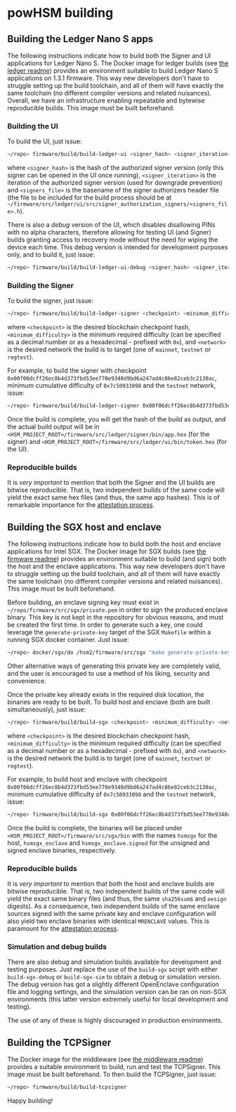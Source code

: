 # powHSM building

## Building the Ledger Nano S apps

The following instructions indicate how to build both the Signer and UI applications for
Ledger Nano S. The Docker image for ledger builds (see [the ledger readme](../README.md)) provides an environment suitable to build Ledger Nano S applications on 1.3.1 firmware. This way new developers don't have to struggle setting up the build toolchain, and all of them will have exactly the same toolchain (no different compiler versions and related nuisances). Overall, we have an infrastructure enabling repeatable and bytewise reproducible builds. This image must be built beforehand.

### Building the UI

To build the UI, just issue:

```bash
~/repo> firmware/build/build-ledger-ui <signer_hash> <signer_iteration> <signers_file>
```

where `<signer_hash>` is the hash of the authorized signer version (only this signer can be opened in the UI once running), `<signer_iteration>` is the iteration of the authorized signer version (used for downgrade prevention) and `<signers_file>` is the basename of the signer authorizers header file (the file to be included for the build process should be at `~/firmware/src/ledger/ui/src/signer_authorization_signers/<signers_file>.h`).

There is also a *debug* version of the UI, which disables disallowing PINs with no alpha characters, therefore allowing for testing UI (and Signer) builds granting access to recovery mode without the need for wiping the device each time. This debug version is intended for development purposes only, and to build it, just issue:

```bash
~/repo> firmware/build/build-ledger-ui-debug <signer_hash> <signer_iteration> <signers_file>
```

### Building the Signer

To build the signer, just issue:

```bash
~/repo> firmware/build/build-ledger-signer <checkpoint> <minimum_difficulty> <network>
```

where `<checkpoint>` is the desired blockchain checkpoint hash, `<minimum_difficulty>` is the minimum required difficulty (can be specified as a decimal number or as a hexadecimal - prefixed with `0x`), and `<network>` is the desired network the build is to target (one of `mainnet`, `testnet` or `regtest`).

For example, to build the signer with checkpoint `0x00f06dcff26ec8b4d373fbd53ee770e9348d9bd6a247ad4c86e82ceb3c2130ac`, minimum cumulative difficulty of `0x7c50933098` and the `testnet` network, issue:

```bash
~/repo> firmware/build/build-ledger-signer 0x00f06dcff26ec8b4d373fbd53ee770e9348d9bd6a247ad4c86e82ceb3c2130ac 0x7c50933098 testnet
```

Once the build is complete, you will get the hash of the build as output, and the actual build output will be in `<HSM_PROJECT_ROOT>/firmware/src/ledger/signer/bin/app.hex` (for the signer) and `<HSM_PROJECT_ROOT>/firmware/src/ledger/ui/bin/token.hex` (for the UI).

### Reproducible builds

It is *very important* to mention that both the Signer and the UI builds are bitwise reproducible. That is, two independent builds of the same code will yield the exact same hex files (and thus, the same app hashes). This is of remarkable importance for the [attestation process](../../docs/attestation.md).

## Building the SGX host and enclave

The following instructions indicate how to build both the host and enclave applications for
Intel SGX. The Docker image for SGX builds (see [the firmware readme](../README.md)) provides an environment suitable to build (and sign) both the host and the enclave applications. This way new developers don't have to struggle setting up the build toolchain, and all of them will have exactly the same toolchain (no different compiler versions and related nuisances). This image must be built beforehand.

Before building, an enclave signing key must exist in `~/repo/firmware/src/sgx/private.pem` in order to sign the produced enclave binary. This key is not kept in the repository for obvious reasons, and must be created the first time. In order to generate such a key, one could leverage the `generate-private-key` target of the SGX `Makefile` within a running SGX docker container. Just issue:

```bash
~/repo> docker/sgx/do /hsm2/firmware/src/sgx "make generate-private-key"
```

Other alternative ways of generating this private key are completely valid, and the user is encouraged to use a method of his liking, security and convenience.

Once the private key already exists in the required disk location, the binaries are ready to be built. To build host and enclave (both are built simultaneously), just issue:

```bash
~/repo> firmware/build/build-sgx <checkpoint> <minimum_difficulty> <network>
```

where `<checkpoint>` is the desired blockchain checkpoint hash, `<minimum_difficulty>` is the minimum required difficulty (can be specified as a decimal number or as a hexadecimal - prefixed with `0x`), and `<network>` is the desired network the build is to target (one of `mainnet`, `testnet` or `regtest`).

For example, to build host and enclave with checkpoint `0x00f06dcff26ec8b4d373fbd53ee770e9348d9bd6a247ad4c86e82ceb3c2130ac`, minimum cumulative difficulty of `0x7c50933098` and the `testnet` network, issue:

```bash
~/repo> firmware/build/build-sgx 0x00f06dcff26ec8b4d373fbd53ee770e9348d9bd6a247ad4c86e82ceb3c2130ac 0x7c50933098 testnet
```

Once the build is complete, the binaries will be placed under `<HSM_PROJECT_ROOT>/firmware/src/sgx/bin` with the names `hsmsgx` for the host, `hsmsgx_enclave` and `hsmsgx_enclave.signed` for the unsigned and signed enclave binaries, respectively.

### Reproducible builds

It is *very important* to mention that both the host and enclave builds are bitwise reproducible. That is, two independent builds of the same code will yield the exact same binary files (and thus, the same `sha256sum`s and `oesign` digests). As a consequence, two independent builds of the same enclave sources signed with the same private key and enclave configuration will also yield two enclave binaries with identical `MRENCLAVE` values. This is paramount for the [attestation process](../../docs/attestation.md).

### Simulation and debug builds

There are also debug and simulation builds available for development and testing purposes. Just replace the use of the `build-sgx` script with either `build-sgx-debug` or `build-sgx-sim` to obtain a debug or simulation version. The debug version has got a slightly different OpenEnclave configuration file and logging settings, and the simulation version can be ran on non-SGX environments (this latter version extremely useful for local development and testing).

The use of any of these is highly discouraged in production environments.

## Building the TCPSigner

The Docker image for the middleware (see [the middleware readme](../../middleware/README.md)) provides a suitable environment to build, run and test the TCPSigner. This image must be built beforehand. To then build the TCPSigner, just issue:

```bash
~/repo> firmware/build/build-tcpsigner
```

Happy building!
